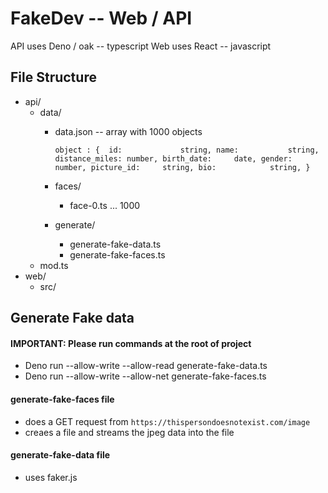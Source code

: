 # FakeDev -- Web / API

API uses Deno / oak -- typescript
Web uses React -- javascript

## File Structure
- api/
	- data/
		- data.json -- array with 1000 objects
		
			`object : { 
				id: 			string,
				name: 			string,
				distance_miles: number,
				birth_date:		date,
				gender: 		number,
				picture_id: 	string,
				bio:			string,
			}`

		- faces/
			- face-0.ts ... 1000
		- generate/
			- generate-fake-data.ts
			- generate-fake-faces.ts
	- mod.ts
- web/
	- src/

## Generate Fake data
#### IMPORTANT: Please run commands at the root of project
- Deno run --allow-write --allow-read generate-fake-data.ts
- Deno run --allow-write --allow-net generate-fake-faces.ts

#### generate-fake-faces file 
- does a GET request from `https://thispersondoesnotexist.com/image`
- creaes a file and streams the jpeg data into the file

#### generate-fake-data file
- uses faker.js
